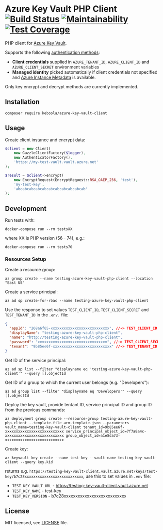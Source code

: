 # Azure Key Vault PHP Client [![Build Status](https://dev.azure.com/keboola-dev/azure-key-vault-php-client/_apis/build/status/keboola.azure-key-vault-php-client?branchName=master)](https://dev.azure.com/keboola-dev/azure-key-vault-php-client/_build/latest?definitionId=12&branchName=master) [![Maintainability](https://api.codeclimate.com/v1/badges/fe983803eb7d71a87a34/maintainability)](https://codeclimate.com/github/keboola/azure-key-vault-php-client/maintainability) [![Test Coverage](https://api.codeclimate.com/v1/badges/fe983803eb7d71a87a34/test_coverage)](https://codeclimate.com/github/keboola/azure-key-vault-php-client/test_coverage)

PHP client for [Azure Key Vault](https://docs.microsoft.com/en-us/rest/api/keyvault/).

Supports the following [authentication methods](https://docs.microsoft.com/en-us/azure/developer/go/azure-sdk-authorization):

- **Client credentials** supplied in `AZURE_TENANT_ID`, `AZURE_CLIENT_ID` and `AZURE_CLIENT_SECRET` environment variables
- **Managed identity** picked automatically if client credentials not specified and [Azure Instance Metadata](https://docs.microsoft.com/en-us/azure/virtual-machines/windows/instance-metadata-service) is available.

Only key encrypt and decrypt methods are currently implemented.

## Installation

    composer require keboola/azure-key-vault-client
    
## Usage

Create client instance and encrypt data:

```php 
$client = new Client(
    new GuzzleClientFactory($logger),
    new AuthenticatorFactory(),
    'https://my-test-vault.vault.azure.net'
);

$result = $client->encrypt(
    new EncryptRequest(EncryptRequest::RSA_OAEP_256, 'test'),
    'my-test-key',
    'abcabcabcabcabcabcabcabcabcabcab'
);
```

## Development

Run tests with:

    docker-compose run --rm testsXX

where XX is PHP version (56 - 74), e.g.:

    docker-compose run --rm tests70

### Resources Setup

Create a resource group:

	az group create --name testing-azure-key-vault-php-client --location "East US"

Create a service principal:

	az ad sp create-for-rbac --name testing-azure-key-vault-php-client

Use the response to set values `TEST_CLIENT_ID`, `TEST_CLIENT_SECRET` and `TEST_TENANT_ID` in the `.env.` file:

```json	
{
  "appId": "268a6f05-xxxxxxxxxxxxxxxxxxxxxxxxxxx", //-> TEST_CLIENT_ID
  "displayName": "testing-azure-key-vault-php-client",
  "name": "http://testing-azure-key-vault-php-client",
  "password": "xxxxxxxxxxxxxxxxxxxxxxxxxxxxxxxx", //-> TEST_CLIENT_SECRET
  "tenant": "9b85ee6f-xxxxxxxxxxxxxxxxxxxxxxxxxxx" //-> TEST_TENANT_ID
}
```

Get ID of the service principal:

	az ad sp list --filter "displayname eq 'testing-azure-key-vault-php-client'" --query [].objectId

Get ID of a group to which the current user belongs (e.g. "Developers"):

	az ad group list --filter "displayname eq 'Developers'" --query [].objectId

Deploy the key vault, provide tentant ID, service principal ID and group ID from the previous commands:

	az deployment group create --resource-group testing-azure-key-vault-php-client --template-file arm-template.json --parameters vault_name=testing-key-vault-client tenant_id=9b85ee6f-xxxxxxxxxxxxxxxxxxxxxxxxxxx service_principal_object_id=7f7a8a4c-xxxxxxxxxxxxxxxxxxxxxxxxxxx group_object_id=a1e8da73-xxxxxxxxxxxxxxxxxxxxxxxxxxx

Create key:

	az keyvault key create --name test-key --vault-name testing-key-vault-client --query key.kid

returns e.g. `https://testing-key-vault-client.vault.azure.net/keys/test-key/b7c28xxxxxxxxxxxxxxxxxxxxxxxxxxx`, use this to set values in `.env` file:
- `TEST_KEY_VAULT_URL` - https://testing-key-vault-client.vault.azure.net
- `TEST_KEY_NAME` - test-key
- `TEST_KEY_VERSION` - b7c28xxxxxxxxxxxxxxxxxxxxxxxxxxx

## License

MIT licensed, see [LICENSE](./LICENSE) file.
